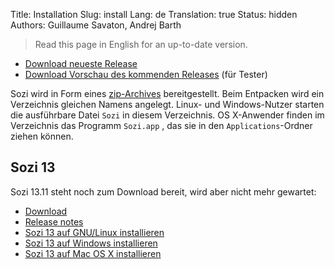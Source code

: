 Title: Installation
Slug: install
Lang: de
Translation: true
Status: hidden
Authors: Guillaume Savaton, Andrej Barth

> Read this page in English for an up-to-date version.

  * [Download neueste Release](https://github.com/senshu/Sozi/releases/latest)
  * [Download Vorschau des kommenden Releases](https://drive.google.com/open?id=0ByRUreHgekjMWG9teGM2dE8wck0) (für Tester)

Sozi wird in Form eines [zip-Archives](https://en.wikipedia.org/wiki/Zip_%28file_format%29) bereitgestellt.
Beim Entpacken wird ein Verzeichnis gleichen Namens angelegt.
Linux- und Windows-Nutzer starten die ausführbare Datei `Sozi` in diesem Verzeichnis.
OS X-Anwender finden im Verzeichnis das Programm `Sozi.app` , das sie in den `Applications`-Ordner ziehen können.

Sozi 13
-------

Sozi 13.11 steht noch zum Download bereit, wird aber nicht mehr gewartet:

  * [Download](https://github.com/senshu/Sozi/releases/download/13.11/sozi-release-13.11-30213629.zip)
  * [Release notes](|filename|/Releases/release-13.11.md)
  * [Sozi 13 auf GNU/Linux installieren](|filename|sozi-13-install-linux.md)
  * [Sozi 13 auf Windows installieren](|filename|sozi-13-install-windows.md)
  * [Sozi 13 auf Mac OS X installieren](|filename|sozi-13-install-osx.md)
